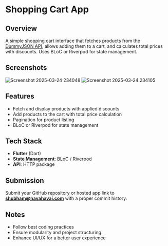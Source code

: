 # Shopping Cart App

## Overview
A simple shopping cart interface that fetches products from the [DummyJSON API](https://dummyjson.com/products), allows adding them to a cart, and calculates total prices with discounts. Uses BLoC or Riverpod for state management.

## Screenshots

![Screenshot 2025-03-24 234048](https://github.com/user-attachments/assets/e8114e7c-b571-43a5-a7ac-cd41e90a1cbd)
![Screenshot 2025-03-24 234105](https://github.com/user-attachments/assets/b6287cef-768c-4c2f-bd68-5cfe7d3d307b)

## Features

- Fetch and display products with applied discounts
- Add products to the cart with total price calculation
- Pagination for product listing
- BLoC or Riverpod for state management

## Tech Stack
- **Flutter** (Dart)
- **State Management**: BLoC / Riverpod
- **API**: HTTP package


## Submission
Submit your GitHub repository or hosted app link to **shubham@havahavai.com** with a proper commit history.

## Notes
- Follow best coding practices
- Ensure modularity and project structuring
- Enhance UI/UX for a better user experience

